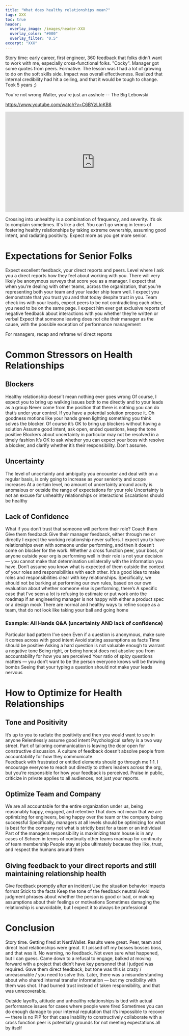 ```yaml
---
title: "What does healthy relationships mean?"
tags: XXX
toc: true
header:
  overlay_image: /images/header-XXX
  overlay_color: "#000"
  overlay_filter: "0.5"
excerpt: "XXX"
---
```


Story time: early career, first engineer, 360 feedback that folks didn't want to work with me, especially cross-functional folks. "Cocky". Manager got some quotes from peers. Formative. The lesson was I had a lot of growing to do on the soft skills side. Impact was overall effectiveness. Realized that internal credibility had hit a ceiling, and that it would be tough to change. Took 5 years ;) 

You're not wrong Walter, you're just an asshole -- The Big Lebowski

<a href="https://www.youtube.com/watch?v=C6BYzLIqKB8">https://www.youtube.com/watch?v=C6BYzLIqKB8</a>

<iframe width="560" height="315" src="https://www.youtube.com/embed/C6BYzLIqKB8" title="YouTube video player" frameborder="0" allow="accelerometer; autoplay; clipboard-write; encrypted-media; gyroscope; picture-in-picture" allowfullscreen></iframe>

Crossing into unhealthy is a combination of frequency, and severity. It’s ok to complain sometimes. It's like a diet. You can’t go wrong in terms of fostering healthy relationships by taking extreme ownership, assuming good intent, and radiating positivity. Expect more as you get more senior. 

# Expectations for Senior Folks 
Expect excellent feedback, your direct reports and peers. Level where I ask you a direct reports how they feel about working with you. 
There will very likely be anonymous surveys that score you as a manager.
I expect that when you’re dealing with other teams, across the organization, that you’re representing both your team and your leader ship team well.
I expect you demonstrate that you trust you and that today despite trust in you. 
Team check ins with your leads, expect peers to be not contradicting each other, you need to be on the same page.
I expect him ever get exclusive reports of negative feedback about interactions with you whether they’re written or verbal
Expect that someone leaving does not cite their manager as the cause, with the possible exception of performance management 

For managers, recap and reframe w/ direct reports 

# Common Stressors on Health Relationships 

## Blockers 
Healthy relationship doesn’t mean nothing ever goes wrong
Of course, I expect you to bring up walking issues both to me directly and to your leads as a group
Never come from the position that there is nothing you can do that’s under your control.
If you have a potential solution propose it. Oh goodness motions like your hands green lighting something you think solves the blocker. 
Of course it’s OK to bring up blockers without having a solution
Assume good intent, ask open, ended questions, keep the tone positive
Blockers about uncertainty in particular may not be resolved in a timely fashion
It’s OK to ask whether you can expect your boss with resolve a blocker, and clarify whether it’s their responsibility. Don’t assume. 

## Uncertainty 
The level of uncertainty and ambiguity you encounter and deal with on a regular basis, is only going to increase as your seniority and scope increases
At a certain level, no amount of uncertainty around acuity is anomalous or outside the range of expectations for your role
Uncertainty is not an excuse for unhealthy relationships or interactions
Escalations should be healthy 

## Lack of Confidence 
What if you don’t trust that someone will perform their role?
Coach them
Give them feedback
Give their manager feedback, either through me or directly
I expect the working relationship never suffers. I expect you to have relationships even with someone under performing, and then it doesn’t come on blocker for the work. 
Whether a cross function peer, your boss, or anyone outside your org is performing well in their role is not your decision — you cannot make that determination unilaterally with the information you have. Don’t assume you know what is expected of them outside the context of your roles and responsibilities with each other. It’s a good idea to make roles and responsibilities clear with key relationships. 
Specifically, we should not be barking at performing our own rules, based on our own evaluation about whether someone else is performing, there’s
A specific case that I’ve seen a lot is refusing to estimate or put work onto the roadmap if an engineering manager is not happy with either a product spec or a design mock
There are normal and healthy ways to refine scope as a team, that do not look like taking your ball and going home

### Example: All Hands Q&A (uncertainty AND lack of confidence)
Particular bad pattern I’ve seen 
Even if a question is anonymous, make sure it comes across with good intent
Avoid stating assumptions as facts 
Time should be positive 
Asking a hard question is not valuable enough to warrant a negative tone 
Being right, or being honest does not absolve you from accountability for how you are perceived 
Your ratio of spicy questions matters — you don’t want to be the person everyone knows will be throwing bombs 
Seeing that your typing a question should not make your leads nervous 


# How to Optimize for Health Relationships 

## Tone and Positivity
It’s up to you to radiate the positivity and then you would want to see in anyone 
Relentlessly assume good intent 
Psychological safety is a two way street. Part of tailoring communication is leaving the door open for constructive discussion. A culture of feedback doesn’t absolve people from accountability for how they communicate.  
Feedback with frustrated or entitled elements should go through me 1:1. I encourage everyone to reach out directly to others leaders across the org, but you’re responsible for how your feedback is perceived. 
Praise in public, criticize in private applies to all audiences, not just your reports. 

## Optimize Team and Company 
We are all accountable for the entire organization under us, being reasonably happy, engaged, and retentive 
That does not mean that we are optimizing for engineers, being happy over the team or the company being successful 
Specifically, managers at all levels should be optimizing for what is best for the company not what is strictly best for a team or an individual 
Part of the managers responsibility is maximizing team house is in any cases of Schoen in terms of continuity other teams roadmap for continuity of team membership 
People stay at jobs ultimately because they like, trust, and respect the humans around them 

## Giving feedback to your direct reports and still maintaining relationship health 
Give feedback promptly after an incident 
Use the situation behavior impacts format
Stick to the facts 
Keep the tone of the feedback neutral 
Avoid judgment phrases about whether the person is good or bad, or making assumptions about their feelings or motivations 
Sometimes damaging the relationship is unavoidable, but I expect it to always be professional 

# Conclusion
Story time. Getting fired at NerdWallet. Results were great. Peer, team and direct lead relationships were great.  It I pissed off my bosses bosses boss, and that was it. No warning, no feedback. Not even sure what happened, but I can guess. Came down to a refusal to engage, balked at moving forward with a project that didn’t have key personnel that I judged was required. Gave them direct feedback, but tone was this is crazy / unreasonable / you need to solve this. Later, there was a misunderstanding about who shared internal transfer information — but my credibility with them was shot. I had burned trust instead of taken responsibility, and that was unrecoverable. 

Outside layoffs, attitude and unhealthy relationships is tied with actual performance issues for cases where people were fired 
Sometimes you can do enough damage to your internal reputation that it’s impossible to recover — there is no PIP
for that case 
Inability to constructively collaborate with a cross function peer is potentially grounds for not meeting expectations all by itself 
